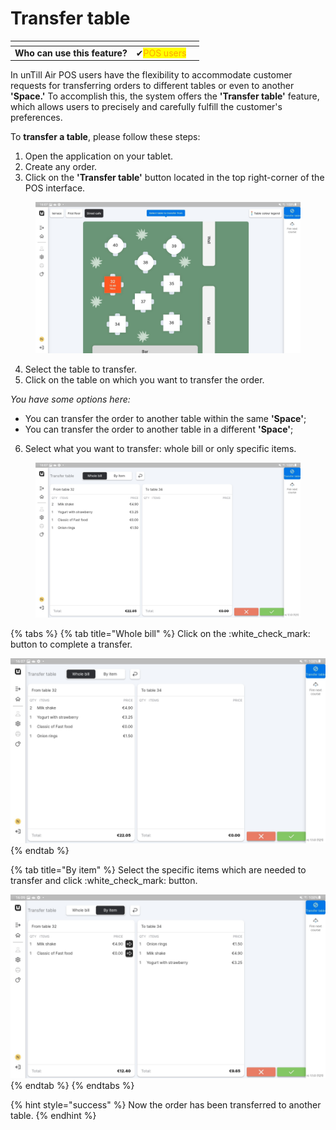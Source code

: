 # Transfer table

<table data-card-size="large" data-view="cards"><thead><tr><th></th><th></th><th></th></tr></thead><tbody><tr><td><strong>Who can use this feature?</strong></td><td><span data-gb-custom-inline data-tag="emoji" data-code="2714">✔</span><mark style="color:orange;">POS users</mark></td><td></td></tr></tbody></table>

In unTill Air POS users have the flexibility to accommodate customer requests for transferring orders to different tables or even to another **'Space.'** To accomplish this, the system offers the **'Transfer table'** feature, which allows users to precisely and carefully fulfill the customer's preferences.

To **transfer a table**, please follow these steps:

1. Open the application on your tablet.
2. Create any order.
3. Click on the **'Transfer table'** button located in the top right-corner of the POS interface.

<figure><img src=".gitbook/assets/transfer-able.jpeg" alt=""><figcaption></figcaption></figure>

4. Select the table to transfer.
5. Click on the table on which you want to transfer the order.

_You have some options here:_

* You can transfer the order to another table within the same **'Space'**;
* You can transfer the order to another table in a different **'Space'**;

6. Select what you want to transfer: whole bill or only specific items.

<figure><img src=".gitbook/assets/transfer-table2.jpeg" alt=""><figcaption></figcaption></figure>

{% tabs %}
{% tab title="Whole bill" %}
Click on the :white\_check\_mark: button to complete a transfer.

![](.gitbook/assets/transfer-table2.jpeg)
{% endtab %}

{% tab title="By item" %}
Select the specific items which are needed to transfer and click :white\_check\_mark: button.

![](.gitbook/assets/transfer-table3.jpeg)
{% endtab %}
{% endtabs %}

{% hint style="success" %}
Now the order has been transferred to another table.
{% endhint %}
